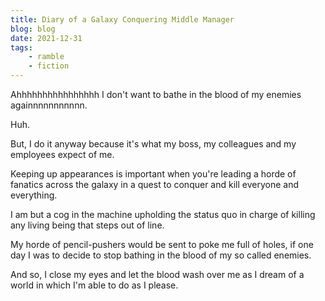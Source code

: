 ```yaml
---
title: Diary of a Galaxy Conquering Middle Manager
blog: blog
date: 2021-12-31
tags:
    - ramble
    - fiction
---
```


Ahhhhhhhhhhhhhhhh I don't want to bathe in the blood of my enemies againnnnnnnnnnn.

Huh.

But, I do it anyway because it's what my boss, my colleagues and my employees expect of me.

Keeping up appearances is important when you're leading a horde of fanatics across the galaxy in a quest to conquer and kill everyone and everything.

I am but a cog in the machine upholding the status quo in charge of killing any living being that steps out of line.

My horde of pencil-pushers would be sent to poke me full of holes, if one day I was to decide to stop bathing in the blood of my so called enemies.

And so, I close my eyes and let the blood wash over me as I dream of a world in which I'm able to do as I please.
